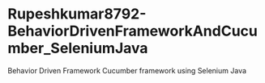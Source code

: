 # Rupeshkumar8792-BehaviorDrivenFrameworkAndCucumber_SeleniumJava
Behavior Driven Framework Cucumber framework using Selenium Java
